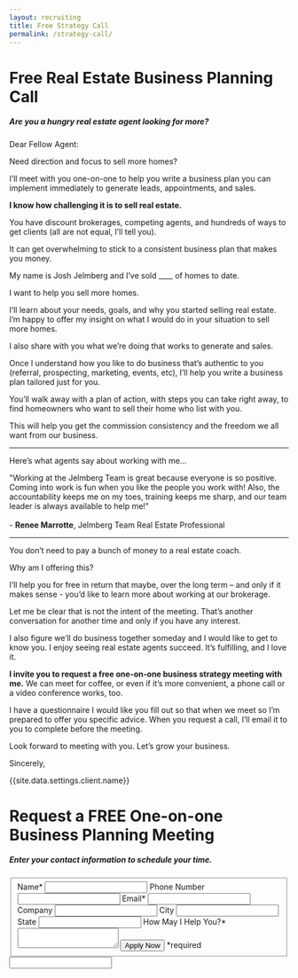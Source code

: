```yaml
---
layout: recruiting
title: Free Strategy Call
permalink: /strategy-call/
---
```


<div class="recruiting-page"><h1 class="join-us">Free Real Estate Business Planning Call</h1><h5 class="join-us-subtitle">Are you a hungry real estate agent looking for more?</h5><p>Dear Fellow Agent:</p><p>Need direction and focus to sell more homes?</p><p>I&rsquo;ll meet with you one-on-one to help you write a business plan you can implement immediately to generate leads, appointments, and sales.</p><p><strong>I know how challenging it is to sell real estate.</strong></p><p>You have discount brokerages, competing agents, and hundreds of ways to get clients (all are not equal, I&rsquo;ll tell you).</p><p>It can get overwhelming to stick to a consistent business plan that makes you money.</p><!-- {% include strategy-photos.html %} --><p>My name is Josh Jelmberg and I&rsquo;ve sold ____ of homes to date.</p><p>I want to help you sell more homes.</p><p>I&rsquo;ll learn about your needs, goals, and why you started selling real estate. I&rsquo;m happy to offer my insight on what I would do in your situation to sell more homes.</p><p>I also share with you what we&rsquo;re doing that works to generate and sales.</p><p>Once I understand how you like to do business that&rsquo;s authentic to you (referral, prospecting, marketing, events, etc), I&rsquo;ll help you write a business plan tailored just for you.</p><p>You&rsquo;ll walk away with a plan of action, with steps you can take right away, to find homeowners who want to sell their home who list with you.</p><p>This will help you get the commission consistency and the freedom we all want from our business.</p><hr /><div class="qanda"><p class="section-title">Here&rsquo;s what agents say about working with me&hellip;</p><p><span class="quote">"Working at the Jelmberg Team is great because everyone is so positive. Coming into work is fun when you like the people you work with! Also, the accountability keeps me on my toes, training keeps me sharp, and our team leader is always available to help me!"</span><br /><br /><span class="author">- <strong>Renee Marrotte</strong>, Jelmberg Team Real Estate Professional</span></p><!-- <p><span class="quote"></span><br>
<span class="author"></span></p>

<p><span class="quote"></span><br>
<span class="author"></span></p> --></div><hr /><p>You don&rsquo;t need to pay a bunch of money to a real estate coach.</p><p>Why am I offering this?</p><p>I&rsquo;ll help you for free in return that maybe, over the long term &ndash; and only if it makes sense - you&rsquo;d like to learn more about working at our brokerage.</p><p>Let me be clear that is not the intent of the meeting. That&rsquo;s another conversation for another time and only if you have any interest.</p><p>I also figure we&rsquo;ll do business together someday and I would like to get to know you. I enjoy seeing real estate agents succeed. It&rsquo;s fulfilling, and I love it.</p><p><strong>I invite you to request a free one-on-one business strategy meeting with me.</strong> We can meet for coffee, or even if it&rsquo;s more convenient, a phone call or a video conference works, too.</p><p>I have a questionnaire I would like you fill out so that when we meet so I&rsquo;m prepared to offer you specific advice. When you request a call, I&rsquo;ll email it to you to complete before the meeting.</p><p>Look forward to meeting with you. Let&rsquo;s grow your business.</p><p>Sincerely,</p><p>{{site.data.settings.client.name}}</p><h1 class="join-us">Request a FREE One-on-one Business Planning Meeting</h1><h5 class="join-us-subtitle">Enter your contact information to schedule your time.</h5><form method="post" class="home-value cta-forms" action="https://formspree.io/{{site.data.settings.client.email}}" onsubmit="return setReturn()"><fieldset><label for="name">Name*</label> <input type="text" required="" name="name" /> <label for="phone">Phone Number </label> <input type="tel" name="phone" /> <label for="email">Email*</label> <input type="text" required="" name="email" /> <label for="company">Company </label> <input type="text" name="company" /> <label for="city">City </label> <input type="text" name="city" /> <label for="state">State </label> <input type="text" name="state" /> <label for="message">How May I Help You?* </label><textarea name="message" required=""></textarea> <input class="submit light-light" type="submit" value="Apply Now" name="submitrecruitingForm" /> <span class="asterisk">*required</span></fieldset><div class="hidden"><input type="hidden" value="{{site.data.settings.client.email}}" name="_to" /> <input type="hidden" value="Recruiting Contact Request Message From Your Vyral Careers and Training Video Blog" name="_subject" /> <input type="text" name="_gotcha" /></div></form></div>